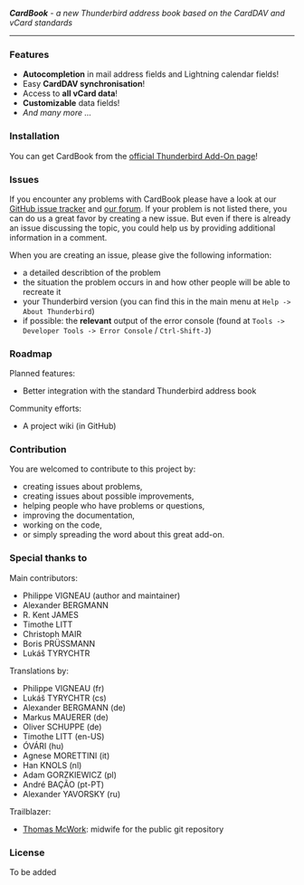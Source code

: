 ***CardBook*** - *a new Thunderbird address book based on the CardDAV and vCard standards*

--------

### Features

* **Autocompletion** in mail address fields and Lightning calendar fields! 
* Easy **CardDAV synchronisation**!
* Access to **all vCard data**!
* **Customizable** data fields!
* *And many more ...*


### Installation

You can get CardBook from the [official Thunderbird Add-On page](https://addons.mozilla.org/thunderbird/addon/cardbook/)!


### Issues

If you encounter any problems with CardBook please have a look at our [GitHub issue tracker](https://github.com/CardBook/CardBook/issues) and [our forum](https://cardbook.6660.eu/).
If your problem is not listed there, you can do us a great favor by creating a new issue. But even if there is already an issue discussing the topic, you could help us by providing additional information in a comment.

When you are creating an issue, please give the following information:
* a detailed describtion of the problem
* the situation the problem occurs in and how other people will be able to recreate it
* your Thunderbird version (you can find this in the main menu at `Help -> About Thunderbird`)
* if possible: the **relevant** output of the error console (found at `Tools -> Developer Tools -> Error Console` / `Ctrl-Shift-J`)


### Roadmap

Planned features:
* Better integration with the standard Thunderbird address book

Community efforts:
* A project wiki (in GitHub)


### Contribution

You are welcomed to contribute to this project by:
* creating issues about problems,
* creating issues about possible improvements,
* helping people who have problems or questions,
* improving the documentation,
* working on the code,
* or simply spreading the word about this great add-on.


### Special thanks to

Main contributors:
* Philippe VIGNEAU (author and maintainer)
* Alexander BERGMANN
* R. Kent JAMES
* Timothe LITT
* Christoph MAIR
* Boris PRÜSSMANN
* Lukáš TYRYCHTR

Translations by:
* Philippe VIGNEAU (fr)
* Lukáš TYRYCHTR (cs)
* Alexander BERGMANN (de)
* Markus MAUERER (de)
* Oliver SCHUPPE (de)
* Timothe LITT (en-US)
* ÓVÁRI (hu)
* Agnese MORETTINI (it)
* Han KNOLS (nl)
* Adam GORZKIEWICZ (pl)
* André BAÇÃO (pt-PT)
* Alexander YAVORSKY (ru)

Trailblazer:
* [Thomas McWork](https://github.com/thomas-mc-work): midwife for the public git repository

### License

To be added
